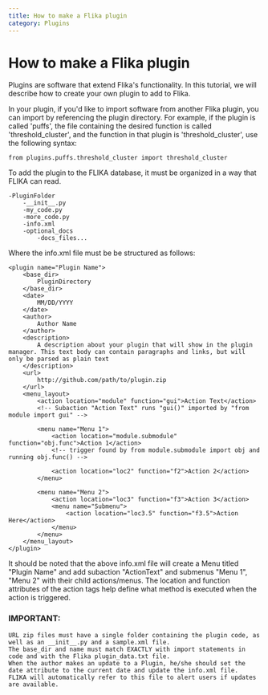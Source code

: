```yaml
---
title: How to make a Flika plugin
category: Plugins
---
```


# How to make a Flika plugin

Plugins are software that extend Flika's functionality.  In this tutorial, we will describe how to create your own plugin to add to Flika.

In your plugin, if you'd like to import software from another Flika plugin, you can import by referencing the plugin directory.  For example, if the plugin is called 'puffs', the file containing the desired function is called 'threshold_cluster', and the function in that plugin is 'threshold_cluster', use the following syntax:



	from plugins.puffs.threshold_cluster import threshold_cluster


To add the plugin to the FLIKA database, it must be organized in a way that FLIKA can read.



	-PluginFolder
	    -__init__.py
	    -my_code.py
	    -more_code.py
	    -info.xml
	    -optional_docs
	        -docs_files...

Where the info.xml file must be be structured as follows:



	<plugin name="Plugin Name">
		<base_dir>
			PluginDirectory
		</base_dir>
		<date>
			MM/DD/YYYY
		</date>
		<author>
			Author Name
		</author>
		<description>
			A description about your plugin that will show in the plugin manager. This text body can contain paragraphs and links, but will only be parsed as plain text
		</description>
		<url>
			http://github.com/path/to/plugin.zip
		</url>
		<menu_layout>
			<action location="module" function="gui">Action Text</action>
			<!-- Subaction "Action Text" runs "gui()" imported by "from module import gui" -->
			
			<menu name="Menu 1">
				<action location="module.submodule" function="obj.func">Action 1</action>
				<!-- trigger found by from module.submodule import obj and running obj.func() -->

				<action location="loc2" function="f2">Action 2</action>
			</menu>
			
			<menu name="Menu 2">
				<action location="loc3" function="f3">Action 3</action>
				<menu name="Submenu">
					<action location="loc3.5" function="f3.5">Action Here</action>
				</menu>
			</menu>
		</menu_layout>
	</plugin>


It should be noted that the above info.xml file will create a Menu titled "Plugin Name" and add subaction "ActionText" and submenus "Menu 1", "Menu 2" with their child actions/menus.  The location and function attributes of the action tags help define what method is executed when the action is triggered.


### IMPORTANT: 
	URL zip files must have a single folder containing the plugin code, as well as an __init__.py and a sample.xml file.
	The base_dir and name must match EXACTLY with import statements in code and with the Flika plugin_data.txt file.
	When the author makes an update to a Plugin, he/she should set the date attribute to the current date and update the info.xml file.  FLIKA will automatically refer to this file to alert users if updates are available.


